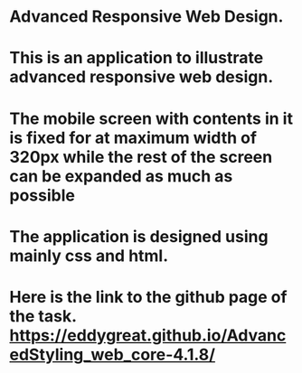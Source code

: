 # Advanced Responsive Web Design.
# This is an application to illustrate advanced responsive web design.
# The mobile screen with contents in it is fixed for at maximum width of 320px while the rest of the screen can be expanded as much as possible
# The application is designed using mainly css and html.
# Here is the link to the github page of the task. https://eddygreat.github.io/AdvancedStyling_web_core-4.1.8/
